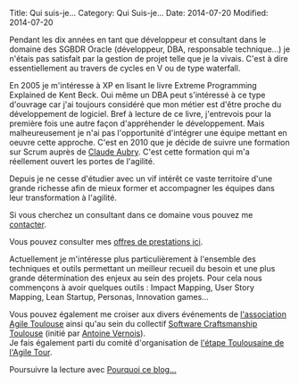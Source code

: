 Title: Qui suis-je...
Category: Qui Suis-je...
Date: 2014-07-20
Modified: 2014-07-20

Pendant les dix années en tant que développeur et consultant dans le domaine des SGBDR Oracle (développeur, DBA, responsable technique...) je n'étais pas satisfait par la gestion de projet telle que je la vivais. C'est à dire essentiellement au travers de cycles en V ou de type waterfall.  

En 2005 je m'intéresse à XP en lisant le livre Extreme Programming Explained de Kent Beck. Oui même un DBA peut s'intéressé à ce type d'ouvrage car j'ai toujours considéré que mon métier est d'être proche du développement de logiciel. Bref à lecture de ce livre, j'entrevois pour la première fois une autre façon d'appréhender le développement. Mais malheureusement je n'ai pas l'opportunité d'intégrer une équipe mettant en oeuvre cette approche. C'est en 2010 que je décide de suivre une formation sur Scrum auprès de [Claude Aubry](http://www.aubryconseil.com/). C'est cette formation qui m'a réellement ouvert les portes de l'agilité.

Depuis je ne cesse d'étudier avec un vif intérêt ce vaste territoire d'une grande richesse afin de mieux former et accompagner les équipes dans leur transformation à l'agilité. 

Si vous cherchez un consultant dans ce domaine vous pouvez me [contacter](|filename|/contacter.md).

Vous pouvez consulter mes [offres de prestations ici](|filename|/contacter.md). 

Actuellement je m'intéresse plus particulièrement à l'ensemble des techniques et outils permettant un meilleur recueil du besoin et une plus grande détermination des enjeux au sein des projets. Pour cela nous commençons à avoir quelques outils : Impact Mapping, User Story Mapping, Lean Startup, Personas, Innovation games...  

Vous pouvez également me croiser aux divers événements de [l'association Agile Toulouse](http://agiletoulouse.fr/) ainsi qu'au sein du collectif [Software Craftsmanship Toulouse](http://www.meetup.com/Software-Craftsmanship-Toulouse/) (initié par [Antoine Vernois](https://blog.crafting-labs.fr/)).  
Je fais également parti du comité d'organisation de [l'étape Toulousaine de l'Agile Tour](http://tour.agiletoulouse.fr/).

Poursuivre la lecture avec [Pourquoi ce blog...](http://acassaigne.info/pourquoi-ce-blog.html)
